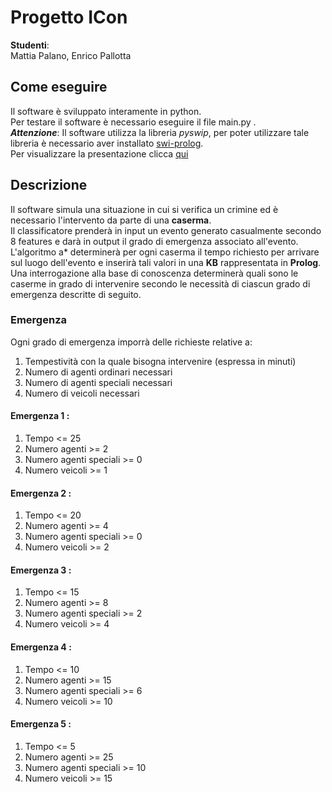 # Progetto ICon
**Studenti**:<br>
Mattia Palano, Enrico Pallotta
## Come eseguire
Il software è sviluppato interamente in python.<br>
Per testare il software è necessario eseguire il file main.py . <br>
***Attenzione***: Il software utilizza la libreria *pyswip*, per poter utilizzare tale libreria è necessario aver installato [swi-prolog](https://www.swi-prolog.org/Download.html). <br>
Per visualizzare la presentazione clicca [qui](Presentazione.pdf)
## Descrizione
Il software simula una situazione in cui si verifica un crimine ed è necessario l'intervento da parte di una **caserma**.<br>
Il classificatore prenderà in input un evento generato casualmente secondo 8 features e darà in output il grado di emergenza associato all'evento.<br>
L'algoritmo a* determinerà per ogni caserma il tempo richiesto per arrivare sul luogo dell'evento e inserirà tali valori in una **KB** rappresentata in **Prolog**. <br>
Una interrogazione alla base di conoscenza determinerà quali sono le caserme in grado di intervenire secondo le necessità di ciascun grado di emergenza descritte di seguito.
### Emergenza
Ogni grado di emergenza imporrà delle richieste relative a:
1. Tempestività con la quale bisogna intervenire (espressa in minuti)
2. Numero di agenti ordinari necessari
3. Numero di agenti speciali necessari
4. Numero di veicoli necessari

#### Emergenza 1 :
1. Tempo <= 25
2. Numero agenti >= 2
3. Numero agenti speciali >= 0
4. Numero veicoli >= 1
#### Emergenza 2 :
1. Tempo <= 20
2. Numero agenti >= 4
3. Numero agenti speciali >= 0
4. Numero veicoli >= 2
#### Emergenza 3 :
1. Tempo <= 15
2. Numero agenti >= 8
3. Numero agenti speciali >= 2
4. Numero veicoli >= 4
#### Emergenza 4 :
1. Tempo <= 10
2. Numero agenti >= 15
3. Numero agenti speciali >= 6
4. Numero veicoli >= 10
#### Emergenza 5 :
1. Tempo <= 5
2. Numero agenti >= 25
3. Numero agenti speciali >= 10
4. Numero veicoli >= 15